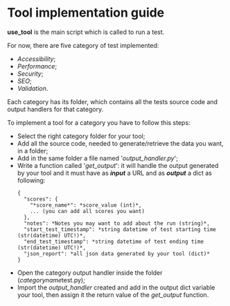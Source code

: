 # Tool implementation guide

**use_tool** is the main script which is called to run a test.

For now, there are five category of test implemented:
  - *Accessibility*;
  - *Performance*;
  - *Security*;
  - *SEO*;
  - *Validation*.

Each category has its folder, which contains all the tests source code and output handlers for that category.

To implement a tool for a category you have to follow this steps:
  - Select the right category folder for your tool;
  - Add all the source code, needed to generate/retrieve the data you want, in a folder;
  - Add in the same folder a file named '*output_handler.py*';
  - Write a function called '*get_output*': it will handle the output generated by your tool and it must have as **_input_** a URL and as **_output_** a dict as following:
    ```
    {
      "scores": {
        "*score_name*": *score_value (int)*,
        ... (you can add all scores you want)
      },
      "notes": *Notes you may want to add about the run (string)*,
      "start_test_timestamp": *string datetime of test starting time (str(datetime) UTC!)*,
      "end_test_timestamp": *string datetime of test ending time (str(datetime) UTC!)*,
      "json_report": *all json data generated by your tool (dict)*
    }
    ```
  - Open the category output handler inside the folder (*categoryname*test.py);
  - Import the *output_handler* created and add in the output dict variable your tool, then assign it the return value of the *get_output* function.

